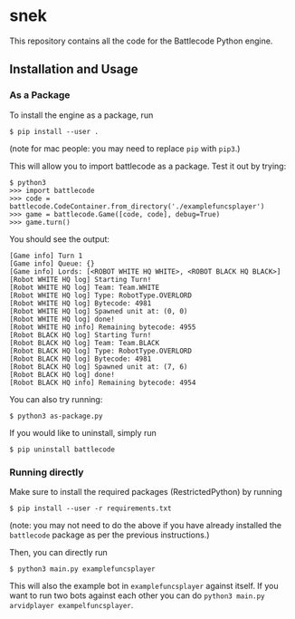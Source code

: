 # snek

This repository contains all the code for the Battlecode Python engine.

## Installation and Usage

### As a Package
To install the engine as a package, run
```
$ pip install --user .
```

(note for mac people: you may need to replace `pip` with `pip3`.)

This will allow you to import battlecode as a package. Test it out by trying:

```
$ python3
>>> import battlecode
>>> code = battlecode.CodeContainer.from_directory('./examplefuncsplayer')
>>> game = battlecode.Game([code, code], debug=True)
>>> game.turn()
```

You should see the output:
```
[Game info] Turn 1
[Game info] Queue: {}
[Game info] Lords: [<ROBOT WHITE HQ WHITE>, <ROBOT BLACK HQ BLACK>]
[Robot WHITE HQ log] Starting Turn!
[Robot WHITE HQ log] Team: Team.WHITE
[Robot WHITE HQ log] Type: RobotType.OVERLORD
[Robot WHITE HQ log] Bytecode: 4981
[Robot WHITE HQ log] Spawned unit at: (0, 0)
[Robot WHITE HQ log] done!
[Robot WHITE HQ info] Remaining bytecode: 4955
[Robot BLACK HQ log] Starting Turn!
[Robot BLACK HQ log] Team: Team.BLACK
[Robot BLACK HQ log] Type: RobotType.OVERLORD
[Robot BLACK HQ log] Bytecode: 4981
[Robot BLACK HQ log] Spawned unit at: (7, 6)
[Robot BLACK HQ log] done!
[Robot BLACK HQ info] Remaining bytecode: 4954
```

You can also try running:
```
$ python3 as-package.py
```

If you would like to uninstall, simply run
```
$ pip uninstall battlecode
```

### Running directly
Make sure to install the required packages (RestrictedPython) by running

```
$ pip install --user -r requirements.txt
```

(note: you may not need to do the above if you have already installed the `battlecode` package as per the previous instructions.)

Then, you can directly run
```
$ python3 main.py examplefuncsplayer
```

This will also the example bot in `examplefuncsplayer` against itself. If you want to run two bots against each other you can do `python3 main.py arvidplayer exampelfuncsplayer`.
